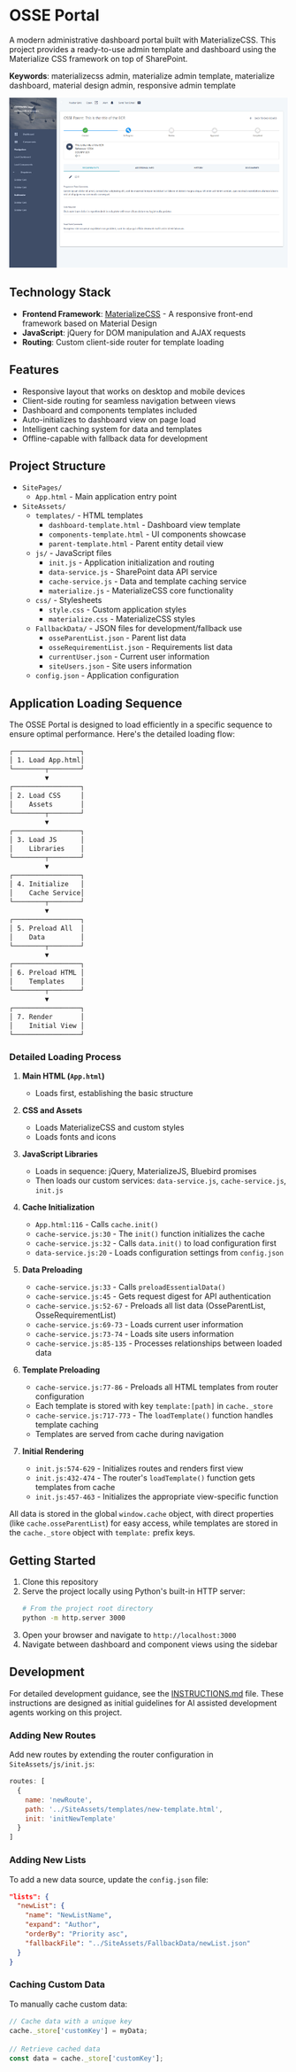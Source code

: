# OSSE Portal

A modern administrative dashboard portal built with MaterializeCSS. This project provides a ready-to-use admin template and dashboard using the Materialize CSS framework on top of SharePoint.

**Keywords**: materializecss admin, materialize admin template, materialize dashboard, material design admin, responsive admin template

![Screenshot](screen.png)

## Technology Stack

- **Frontend Framework**: [MaterializeCSS](https://materializecss.com/) - A responsive front-end framework based on Material Design
- **JavaScript**: jQuery for DOM manipulation and AJAX requests
- **Routing**: Custom client-side router for template loading

## Features

- Responsive layout that works on desktop and mobile devices
- Client-side routing for seamless navigation between views
- Dashboard and components templates included
- Auto-initializes to dashboard view on page load
- Intelligent caching system for data and templates
- Offline-capable with fallback data for development

## Project Structure

- `SitePages/`
  - `App.html` - Main application entry point
- `SiteAssets/`
  - `templates/` - HTML templates
    - `dashboard-template.html` - Dashboard view template
    - `components-template.html` - UI components showcase
    - `parent-template.html` - Parent entity detail view
  - `js/` - JavaScript files
    - `init.js` - Application initialization and routing
    - `data-service.js` - SharePoint data API service
    - `cache-service.js` - Data and template caching service
    - `materialize.js` - MaterializeCSS core functionality
  - `css/` - Stylesheets
    - `style.css` - Custom application styles
    - `materialize.css` - MaterializeCSS styles
  - `FallbackData/` - JSON files for development/fallback use
    - `osseParentList.json` - Parent list data
    - `osseRequirementList.json` - Requirements list data
    - `currentUser.json` - Current user information
    - `siteUsers.json` - Site users information
  - `config.json` - Application configuration

## Application Loading Sequence

The OSSE Portal is designed to load efficiently in a specific sequence to ensure optimal performance. Here's the detailed loading flow:

```
┌─────────────────┐
│ 1. Load App.html│
└────────┬────────┘
         ▼
┌─────────────────┐
│ 2. Load CSS     │
│    Assets       │
└────────┬────────┘
         ▼
┌─────────────────┐
│ 3. Load JS      │
│    Libraries    │
└────────┬────────┘
         ▼
┌─────────────────┐
│ 4. Initialize   │
│    Cache Service│
└────────┬────────┘
         ▼
┌─────────────────┐
│ 5. Preload All  │
│    Data         │
└────────┬────────┘
         ▼
┌─────────────────┐
│ 6. Preload HTML │
│    Templates    │
└────────┬────────┘
         ▼
┌─────────────────┐
│ 7. Render       │
│    Initial View │
└─────────────────┘
```

### Detailed Loading Process

1. **Main HTML (`App.html`)**
   - Loads first, establishing the basic structure

2. **CSS and Assets**
   - Loads MaterializeCSS and custom styles
   - Loads fonts and icons

3. **JavaScript Libraries**
   - Loads in sequence: jQuery, MaterializeJS, Bluebird promises
   - Then loads our custom services: `data-service.js`, `cache-service.js`, `init.js`

4. **Cache Initialization**
   - `App.html:116` - Calls `cache.init()`
   - `cache-service.js:30` - The `init()` function initializes the cache
   - `cache-service.js:32` - Calls `data.init()` to load configuration first
   - `data-service.js:20` - Loads configuration settings from `config.json`

5. **Data Preloading**
   - `cache-service.js:33` - Calls `preloadEssentialData()`
   - `cache-service.js:45` - Gets request digest for API authentication
   - `cache-service.js:52-67` - Preloads all list data (OsseParentList, OsseRequirementList)
   - `cache-service.js:69-73` - Loads current user information
   - `cache-service.js:73-74` - Loads site users information
   - `cache-service.js:85-135` - Processes relationships between loaded data

6. **Template Preloading**
   - `cache-service.js:77-86` - Preloads all HTML templates from router configuration
   - Each template is stored with key `template:[path]` in `cache._store`
   - `cache-service.js:717-773` - The `loadTemplate()` function handles template caching
   - Templates are served from cache during navigation

7. **Initial Rendering**
   - `init.js:574-629` - Initializes routes and renders first view
   - `init.js:432-474` - The router's `loadTemplate()` function gets templates from cache
   - `init.js:457-463` - Initializes the appropriate view-specific function

All data is stored in the global `window.cache` object, with direct properties (like `cache.osseParentList`) for easy access, while templates are stored in the `cache._store` object with `template:` prefix keys.

## Getting Started

1. Clone this repository
2. Serve the project locally using Python's built-in HTTP server:
   ```bash
   # From the project root directory
   python -m http.server 3000
   ```
3. Open your browser and navigate to `http://localhost:3000`
4. Navigate between dashboard and component views using the sidebar

## Development

For detailed development guidance, see the [INSTRUCTIONS.md](INSTRUCTIONS.md) file. These instructions are designed as initial guidelines for AI assisted development agents working on this project.

### Adding New Routes

Add new routes by extending the router configuration in `SiteAssets/js/init.js`:

```javascript
routes: [
  {
    name: 'newRoute',
    path: '../SiteAssets/templates/new-template.html',
    init: 'initNewTemplate'
  }
]
```

### Adding New Lists

To add a new data source, update the `config.json` file:

```json
"lists": {
  "newList": {
    "name": "NewListName",
    "expand": "Author",
    "orderBy": "Priority asc",
    "fallbackFile": "../SiteAssets/FallbackData/newList.json"
  }
}
```

### Caching Custom Data

To manually cache custom data:

```javascript
// Cache data with a unique key
cache._store['customKey'] = myData;

// Retrieve cached data
const data = cache._store['customKey'];
```